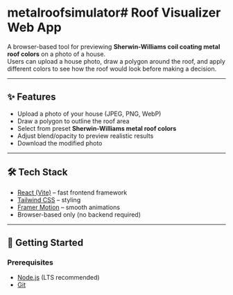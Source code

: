 # metalroofsimulator# Roof Visualizer Web App

A browser-based tool for previewing **Sherwin-Williams coil coating metal roof colors** on a photo of a house.  
Users can upload a house photo, draw a polygon around the roof, and apply different colors to see how the roof would look before making a decision.

---

## ✨ Features
- Upload a photo of your house (JPEG, PNG, WebP)
- Draw a polygon to outline the roof area
- Select from preset **Sherwin-Williams metal roof colors**
- Adjust blend/opacity to preview realistic results
- Download the modified photo

---

## 🛠️ Tech Stack
- [React (Vite)](https://vitejs.dev/) – fast frontend framework
- [Tailwind CSS](https://tailwindcss.com/) – styling
- [Framer Motion](https://www.framer.com/motion/) – smooth animations
- Browser-based only (no backend required)

---

## 🚀 Getting Started

### Prerequisites
- [Node.js](https://nodejs.org/) (LTS recommended)
- [Git](https://git-scm.com/)

